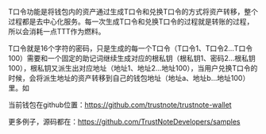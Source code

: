 T口令功能是将钱包内的资产通过生成T口令和兑换T口令的方式将资产转移，整个过程都是去中心化服务。每一次生成T口令和兑换T口令的过程就是转账的过程，所以会消耗一点TTT作为燃料。
 
T口令就是16个字符的密码，只是生成的每一个T口令（T口令1、T口令2…T口令100）需要和一个固定的助记词继续生成对应的根私钥（根私钥1、密码2…根私钥100），根私钥又派生出对应地址（地址1、地址2…地址100），当用户兑换T口令的时候，会将派生地址的资产转移到自己的钱包地址（地址a、地址b…地址100）里。如

当前钱包在github位置：https://github.com/trustnote/trustnote-wallet
 
 
更多例子，源码都在：https://github.com/TrustNoteDevelopers/samples
